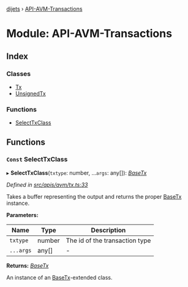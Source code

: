 [dijets](../README.md) › [API-AVM-Transactions](api_avm_transactions.md)

# Module: API-AVM-Transactions

## Index

### Classes

* [Tx](../classes/api_avm_transactions.tx.md)
* [UnsignedTx](../classes/api_avm_transactions.unsignedtx.md)

### Functions

* [SelectTxClass](api_avm_transactions.md#const-selecttxclass)

## Functions

### `Const` SelectTxClass

▸ **SelectTxClass**(`txtype`: number, ...`args`: any[]): *[BaseTx](../classes/api_avm_basetx.basetx.md)*

*Defined in [src/apis/avm/tx.ts:33](https://github.com/Dijets-Inc/dijetsjs/blob/ca67b81/src/apis/avm/tx.ts#L33)*

Takes a buffer representing the output and returns the proper [BaseTx](../classes/api_avm_basetx.basetx.md) instance.

**Parameters:**

Name | Type | Description |
------ | ------ | ------ |
`txtype` | number | The id of the transaction type  |
`...args` | any[] | - |

**Returns:** *[BaseTx](../classes/api_avm_basetx.basetx.md)*

An instance of an [BaseTx](../classes/api_avm_basetx.basetx.md)-extended class.
